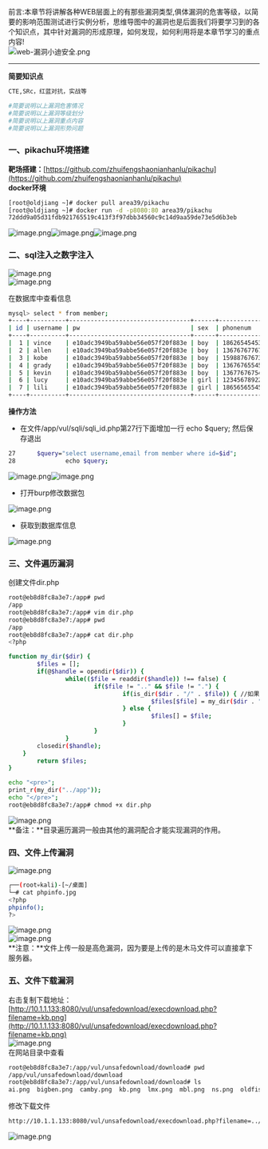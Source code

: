前言:本章节将讲解各种WEB层面上的有那些漏洞类型,俱体漏洞的危害等级，以简要的影响范围测试进行实例分析，思维导图中的漏洞也是后面我们将要学习到的各个知识点，其中针对漏洞的形成原理，如何发现，如何利用将是本章节学习的重点内容!<br />![web-漏洞小迪安全.png](https://cdn.nlark.com/yuque/0/2021/png/2476579/1623721425978-e14463d7-40a4-4686-99e5-3ac03dfe8c33.png#clientId=u21f8c456-51a2-4&from=paste&id=u46878205&originHeight=901&originWidth=913&originalType=binary&ratio=2&size=110515&status=done&style=none&taskId=u61e034b7-fd69-4809-be97-2c6c850959b)

---

**简要知识点**
```bash
CTE,SRc，红蓝对抗，实战等

#简要说明以上漏洞危害情况
#简要说明以上漏洞等级划分
#简要说明以上漏洞重点内容
#简要说明以上漏洞形势问题
```
<a name="ftASS"></a>
### 一、pikachu环境搭建
**靶场搭建：**[https://github.com/zhuifengshaonianhanlu/pikachu](https://github.com/zhuifengshaonianhanlu/pikachu)<br />**docker环境**
```bash
[root@oldjiang ~]# docker pull area39/pikachu
[root@oldjiang ~]# docker run -d -p8080:80 area39/pikachu
72ddd9a05d31fdb921765519c413f3f97dbb34560c9c14d9aa59de73e5d6b3eb
```
![image.png](https://cdn.nlark.com/yuque/0/2021/png/2476579/1623725817931-b6ba0eae-866c-4410-ba2b-0e09edaa7483.png#clientId=u13944bd1-bcd7-4&from=paste&height=334&id=u93ceff76&originHeight=421&originWidth=931&originalType=binary&ratio=2&size=158884&status=done&style=none&taskId=u0fc5e381-96d3-4b7a-8697-ef9e46fe0bf&width=739.5)![image.png](https://cdn.nlark.com/yuque/0/2021/png/2476579/1623725840715-17108d47-0daf-4cf9-a4d9-a4b06c01e1e0.png#clientId=u13944bd1-bcd7-4&from=paste&height=210&id=ubbe4d6c6&originHeight=419&originWidth=1478&originalType=binary&ratio=2&size=48482&status=done&style=none&taskId=u3123bf68-92d0-47f5-ad2c-4546163fd82&width=739)![image.png](https://cdn.nlark.com/yuque/0/2021/png/2476579/1623725858994-fab78038-e51a-439c-98c5-c27fb0bdc951.png#clientId=u13944bd1-bcd7-4&from=paste&height=267&id=u83d3533f&originHeight=534&originWidth=1489&originalType=binary&ratio=2&size=67139&status=done&style=none&taskId=u57a443c7-91e4-4b2c-a61c-e23c070807c&width=744.5)
<a name="n3Ita"></a>
### 二、sql注入之数字注入
![image.png](https://cdn.nlark.com/yuque/0/2021/png/2476579/1623726082542-3c0ab2c3-ac9d-47d9-aeb7-5eb283e338d4.png#clientId=u13944bd1-bcd7-4&from=paste&height=244&id=ua8945fa4&originHeight=488&originWidth=1612&originalType=binary&ratio=2&size=39647&status=done&style=none&taskId=ub61d7e48-f1ed-43f3-bb4c-34c6f119002&width=806)<br />![image.png](https://cdn.nlark.com/yuque/0/2021/png/2476579/1623726168437-2aea63ff-47d4-4bb6-b842-2eddfc326037.png#clientId=u13944bd1-bcd7-4&from=paste&height=126&id=u12d462b2&originHeight=251&originWidth=1520&originalType=binary&ratio=2&size=26810&status=done&style=none&taskId=u9ca742ad-cf0c-44dd-b8b6-600e0fec31b&width=760)

在数据库中查看信息
```bash
mysql> select * from member;
+----+----------+----------------------------------+------+-------------+-----------------------+-------------------+
| id | username | pw                               | sex  | phonenum    | address               | email             |
+----+----------+----------------------------------+------+-------------+-----------------------+-------------------+
|  1 | vince    | e10adc3949ba59abbe56e057f20f883e | boy  | 18626545453 | chain                 | vince@pikachu.com |
|  2 | allen    | e10adc3949ba59abbe56e057f20f883e | boy  | 13676767767 | nba 76                | allen@pikachu.com |
|  3 | kobe     | e10adc3949ba59abbe56e057f20f883e | boy  | 15988767673 | nba lakes             | kobe@pikachu.com  |
|  4 | grady    | e10adc3949ba59abbe56e057f20f883e | boy  | 13676765545 | nba hs                | grady@pikachu.com |
|  5 | kevin    | e10adc3949ba59abbe56e057f20f883e | boy  | 13677676754 | Oklahoma City Thunder | kevin@pikachu.com |
|  6 | lucy     | e10adc3949ba59abbe56e057f20f883e | girl | 12345678922 | usa                   | lucy@pikachu.com  |
|  7 | lili     | e10adc3949ba59abbe56e057f20f883e | girl | 18656565545 | usa                   | lili@pikachu.com  |
+----+----------+----------------------------------+------+-------------+-----------------------+-------------------+

```
**操作方法**

- 在文件/app/vul/sqli/sqli_id.php第27行下面增加一行 echo $query; 然后保存退出
```bash
27 		$query="select username,email from member where id=$id";
28  			echo $query;
```
![image.png](https://cdn.nlark.com/yuque/0/2021/png/2476579/1623727035392-8bae692b-b5a8-4950-b78b-1b28a69f0307.png#clientId=u13944bd1-bcd7-4&from=paste&height=26&id=ub35b2099&originHeight=51&originWidth=707&originalType=binary&ratio=2&size=6608&status=done&style=none&taskId=u05a64f85-8589-4b33-a0c3-4e25522b096&width=353.5)![image.png](https://cdn.nlark.com/yuque/0/2021/png/2476579/1623727102875-ef393c8b-04ff-48cc-93d2-c1c85b87bd7d.png#clientId=u13944bd1-bcd7-4&from=paste&height=240&id=uf958373f&originHeight=349&originWidth=1089&originalType=binary&ratio=2&size=39642&status=done&style=none&taskId=u00e9e7c7-0e11-4ee0-abd5-cc1c633cf1d&width=749.5)

- 打开burp修改数据包

![image.png](https://cdn.nlark.com/yuque/0/2021/png/2476579/1623727977772-d60e637e-411b-47da-b0e5-1a83f7aad635.png#clientId=u13944bd1-bcd7-4&from=paste&height=189&id=u94073c4e&originHeight=280&originWidth=1063&originalType=binary&ratio=2&size=43235&status=done&style=none&taskId=uf1290480-e38f-4bf3-ada3-0b36c44af4b&width=718.5)

- 获取到数据库信息

![image.png](https://cdn.nlark.com/yuque/0/2021/png/2476579/1623727870910-067e4d6b-2a8a-4b38-8eaa-fc5a2de6ea8a.png#clientId=u13944bd1-bcd7-4&from=paste&height=246&id=nhXA9&originHeight=399&originWidth=1173&originalType=binary&ratio=2&size=58759&status=done&style=none&taskId=u809f9ae1-4eda-4ae7-bd50-ebe42838693&width=724.5)
<a name="ZH2D0"></a>
### 三、文件遍历漏洞
创建文件dir.php
```bash
root@eb8d8fc8a3e7:/app# pwd
/app
root@eb8d8fc8a3e7:/app# vim dir.php
root@eb8d8fc8a3e7:/app# pwd
/app
root@eb8d8fc8a3e7:/app# cat dir.php
<?php

function my_dir($dir) {
        $files = [];
        if(@$handle = opendir($dir)) {
                while(($file = readdir($handle)) !== false) {
                        if($file != ".." && $file != ".") {
                                if(is_dir($dir . "/" . $file)) { //如果是子文件夹，进行递归
                                        $files[$file] = my_dir($dir . "/" . $file);
                                } else {
                                        $files[] = $file;
                                }
                        }
                }
        closedir($handle);
    }
        return $files;
}

echo "<pre>";
print_r(my_dir("../app"));
echo "</pre>";
root@eb8d8fc8a3e7:/app# chmod +x dir.php
```
![image.png](https://cdn.nlark.com/yuque/0/2021/png/2476579/1623732208906-1be70b3b-2f4f-49ef-9bd0-64603ddb3051.png#clientId=u13944bd1-bcd7-4&from=paste&height=456&id=u3917c384&originHeight=912&originWidth=669&originalType=binary&ratio=2&size=38929&status=done&style=none&taskId=ud0c6faab-8772-42cc-b0fb-39520a32f75&width=334.5)<br />**备注：**目录遍历漏洞一般由其他的漏洞配合才能实现漏洞的作用。
<a name="jtYs5"></a>
### 四、文件上传漏洞
![image.png](https://cdn.nlark.com/yuque/0/2021/png/2476579/1623738344797-a82edfa6-f1c3-451a-a8ca-6a2607601c5d.png#clientId=u13944bd1-bcd7-4&from=paste&id=u3ed76088&originHeight=606&originWidth=1191&originalType=binary&ratio=2&size=51358&status=done&style=none&taskId=u51a5d54b-66e0-41aa-aabf-62c0446c4ce)
```bash
┌──(root💀kali)-[~/桌面]
└─# cat phpinfo.jpg                                                                                                                                                                     2 ⚙
<?php
phpinfo();
?>
```
![image.png](https://cdn.nlark.com/yuque/0/2021/png/2476579/1623738441797-8fa3377f-832f-40f9-ad58-ad37e08b925e.png#clientId=u13944bd1-bcd7-4&from=paste&height=407&id=uce5ce7f1&originHeight=579&originWidth=1056&originalType=binary&ratio=2&size=72618&status=done&style=none&taskId=u4dd2ad4d-6369-41e6-9f4d-262d15d55b9&width=742)<br />![image.png](https://cdn.nlark.com/yuque/0/2021/png/2476579/1623738490937-30de4bcb-4317-4c99-a52d-6dad4fe2fb9f.png#clientId=u13944bd1-bcd7-4&from=paste&height=404&id=u86d6b199&originHeight=654&originWidth=1179&originalType=binary&ratio=2&size=164037&status=done&style=none&taskId=ua77a5ff3-16c5-4680-b96f-a8977c712d8&width=727.5)<br />**注意：**文件上传一般是高危漏洞，因为要是上传的是木马文件可以直接拿下服务器。
<a name="HKtMk"></a>
### 五、文件下载漏洞
右击复制下载地址：[http://10.1.1.133:8080/vul/unsafedownload/execdownload.php?filename=kb.png](http://10.1.1.133:8080/vul/unsafedownload/execdownload.php?filename=kb.png)<br />![image.png](https://cdn.nlark.com/yuque/0/2021/png/2476579/1623739441944-aab00923-c2a4-4830-9e35-24fa47e9548d.png#clientId=u13944bd1-bcd7-4&from=paste&height=437&id=ucb370b58&originHeight=669&originWidth=1115&originalType=binary&ratio=2&size=657558&status=done&style=none&taskId=u53c158ca-34bd-4933-800d-95bf13303d5&width=727.5)<br />在网站目录中查看
```bash
root@eb8d8fc8a3e7:/app/vul/unsafedownload/download# pwd
/app/vul/unsafedownload/download
root@eb8d8fc8a3e7:/app/vul/unsafedownload/download# ls
ai.png  bigben.png  camby.png  kb.png  lmx.png  mbl.png  ns.png  oldfish.png  pj.png  rayal.png  sks.png  smallane.png
```
修改下载文件
```bash
http://10.1.1.133:8080/vul/unsafedownload/execdownload.php?filename=../unsafedownload.php
```
![image.png](https://cdn.nlark.com/yuque/0/2021/png/2476579/1623739668728-e80bb7e0-a4c1-44cf-9ec2-cc9785b06bc5.png#clientId=u13944bd1-bcd7-4&from=paste&height=157&id=u59701882&originHeight=157&originWidth=449&originalType=binary&ratio=2&size=8634&status=done&style=none&taskId=ubf5e3a45-e7b1-41c6-aab3-1a028e8ff1f&width=449)

